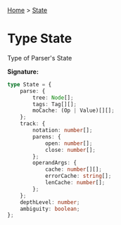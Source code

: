 [Home](../index.md) &gt; [State](./state.md)

# Type State

Type of Parser's State

<b>Signature:</b>

```typescript
type State = {
    parse: {
        tree: Node[];
        tags: Tag[][];
        moCache: (Op | Value)[][];
    };
    track: {
        notation: number[];
        parens: {
            open: number[];
            close: number[];
        };
        operandArgs: {
            cache: number[][];
            errorCache: string[];
            lenCache: number[];
        };
    };
    depthLevel: number;
    ambiguity: boolean;
};
```
